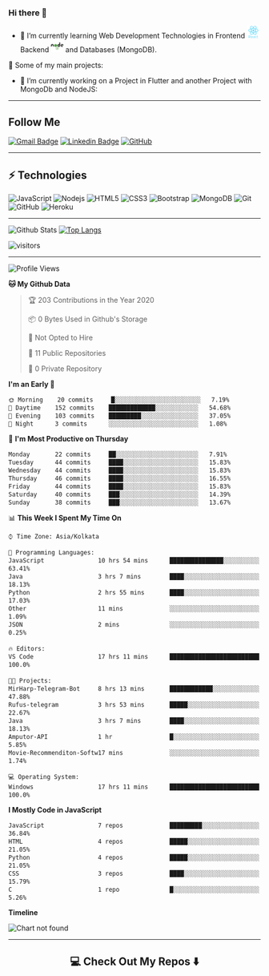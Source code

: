 ### Hi there 👋

- 🌱 I’m currently learning Web Development Technologies in Frontend <img src="https://raw.githubusercontent.com/devicons/devicon/master/icons/react/react-original-wordmark.svg" alt="react" width="25" height="25" /> Backend <img src="https://raw.githubusercontent.com/devicons/devicon/master/icons/nodejs/nodejs-original-wordmark.svg" alt="nodejs" width="25" height="25" />
 and Databases (MongoDB).

🚀 Some of my main projects:

- 🔭 I’m currently working on a Project in Flutter and another Project with MongoDb and NodeJS:

<hr>

## Follow Me


[![Gmail Badge](https://img.shields.io/badge/-where.ransome@gmail.com-c14438?style=flat-square&logo=Gmail&logoColor=white&link=mailto:where.ransome@gmail.com)](mailto:where.ransome@gmail.com)
[![Linkedin Badge](https://img.shields.io/badge/-anjannair-blue?style=flat-square&logo=Linkedin&logoColor=white&link=https://www.linkedin.com/in/anjannair/)](https://www.linkedin.com/in/anjannair/)
[![GitHub](https://img.shields.io/badge/-GitHub-181717?style=flat-square&logo=github&logoColor=white&link=https://github.com/anjannair)](https://github.com/anjannair)

<hr>

## ⚡ Technologies

![JavaScript](https://img.shields.io/badge/-JavaScript-black?style=flat-square&logo=javascript)
![Nodejs](https://img.shields.io/badge/-Nodejs-black?style=flat-square&logo=Node.js)
![HTML5](https://img.shields.io/badge/-HTML5-E34F26?style=flat-square&logo=html5&logoColor=white)
![CSS3](https://img.shields.io/badge/-CSS3-1572B6?style=flat-square&logo=css3)
![Bootstrap](https://img.shields.io/badge/-Bootstrap-563D7C?style=flat-square&logo=bootstrap)
![MongoDB](https://img.shields.io/badge/-MongoDB-black?style=flat-square&logo=mongodb)
![Git](https://img.shields.io/badge/-Git-black?style=flat-square&logo=git)
![GitHub](https://img.shields.io/badge/-GitHub-181717?style=flat-square&logo=github)
![Heroku](https://img.shields.io/badge/-Heroku-black?style=flat-square&logo=heroku)

<hr>

![Github Stats](https://github-readme-stats.vercel.app/api?username=anjannair&count_private=true&show_icons=true)
[![Top Langs](https://github-readme-stats.vercel.app/api/top-langs/?username=anjannair&layout=compact)](https://github.com/anuraghazra/github-readme-stats)

![visitors](https://visitor-badge.glitch.me/badge?page_id=anjannair)

<hr>

<!--START_SECTION:waka-->
![Profile Views](http://img.shields.io/badge/Profile%20Views-2-blue)

**🐱 My Github Data** 

> 🏆 203 Contributions in the Year 2020
 > 
> 📦 0 Bytes Used in Github's Storage 
 > 
> 🚫 Not Opted to Hire
 > 
> 📜 11 Public Repositories
 > 
> 🔑 0 Private Repository 
 > 
**I'm an Early 🐤** 

```text
🌞 Morning    20 commits     █░░░░░░░░░░░░░░░░░░░░░░░░   7.19% 
🌆 Daytime    152 commits    █████████████░░░░░░░░░░░░   54.68% 
🌃 Evening    103 commits    █████████░░░░░░░░░░░░░░░░   37.05% 
🌙 Night      3 commits      ░░░░░░░░░░░░░░░░░░░░░░░░░   1.08%

```
📅 **I'm Most Productive on Thursday** 

```text
Monday       22 commits     ██░░░░░░░░░░░░░░░░░░░░░░░   7.91% 
Tuesday      44 commits     ████░░░░░░░░░░░░░░░░░░░░░   15.83% 
Wednesday    44 commits     ████░░░░░░░░░░░░░░░░░░░░░   15.83% 
Thursday     46 commits     ████░░░░░░░░░░░░░░░░░░░░░   16.55% 
Friday       44 commits     ████░░░░░░░░░░░░░░░░░░░░░   15.83% 
Saturday     40 commits     ███░░░░░░░░░░░░░░░░░░░░░░   14.39% 
Sunday       38 commits     ███░░░░░░░░░░░░░░░░░░░░░░   13.67%

```


📊 **This Week I Spent My Time On** 

```text
⌚︎ Time Zone: Asia/Kolkata

💬 Programming Languages: 
JavaScript               10 hrs 54 mins      ███████████████░░░░░░░░░░   63.41% 
Java                     3 hrs 7 mins        ████░░░░░░░░░░░░░░░░░░░░░   18.13% 
Python                   2 hrs 55 mins       ████░░░░░░░░░░░░░░░░░░░░░   17.03% 
Other                    11 mins             ░░░░░░░░░░░░░░░░░░░░░░░░░   1.09% 
JSON                     2 mins              ░░░░░░░░░░░░░░░░░░░░░░░░░   0.25%

🔥 Editors: 
VS Code                  17 hrs 11 mins      █████████████████████████   100.0%

🐱‍💻 Projects: 
MirHarp-Telegram-Bot     8 hrs 13 mins       ████████████░░░░░░░░░░░░░   47.88% 
Rufus-telegram           3 hrs 53 mins       █████░░░░░░░░░░░░░░░░░░░░   22.67% 
Java                     3 hrs 7 mins        ████░░░░░░░░░░░░░░░░░░░░░   18.13% 
Amputor-API              1 hr                █░░░░░░░░░░░░░░░░░░░░░░░░   5.85% 
Movie-Recommenditon-Softw17 mins             ░░░░░░░░░░░░░░░░░░░░░░░░░   1.74%

💻 Operating System: 
Windows                  17 hrs 11 mins      █████████████████████████   100.0%

```

**I Mostly Code in JavaScript** 

```text
JavaScript               7 repos             █████████░░░░░░░░░░░░░░░░   36.84% 
HTML                     4 repos             █████░░░░░░░░░░░░░░░░░░░░   21.05% 
Python                   4 repos             █████░░░░░░░░░░░░░░░░░░░░   21.05% 
CSS                      3 repos             ████░░░░░░░░░░░░░░░░░░░░░   15.79% 
C                        1 repo              █░░░░░░░░░░░░░░░░░░░░░░░░   5.26%

```


**Timeline**

![Chart not found](https://raw.githubusercontent.com/anjannair/anjannair/master/charts/bar_graph.png) 


<!--END_SECTION:waka-->

<hr>

<h2  align="center">💻 Check Out My Repos ⬇️ </h2>

<!--
**minoveaz/minoveaz** is a ✨ _special_ ✨ repository because its `README.md` (this file) appears on your GitHub profile.

Here are some ideas to get you started:

- 🔭 I’m currently working on ...

- 👯 I’m looking to collaborate on ...
- 🤔 I’m looking for help with ...
- 💬 Ask me about ...
- 📫 How to reach me: ...
- 😄 Pronouns: ...
- ⚡ Fun fact: ...
-->
